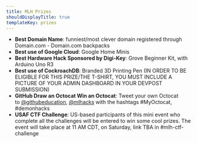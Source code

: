 ```yaml
---
title: MLH Prizes
shouldDisplayTitle: true
templateKey: prizes
---
```

* **Best Domain Name**: funniest/most clever domain registered through Domain.com - Domain.com backpacks
* **Best use of Google Cloud**: Google Home Minis
* **Best Hardware Hack Sponsored by Digi-Key**: Grove Beginner Kit, with Arduino Uno R3
* **Best use of CockroachDB**: Branded 3D Printing Pen (IN ORDER TO BE ELIGIBLE FOR THIS PRIZE/THE T-SHIRT, YOU MUST INCLUDE A PICTURE OF YOUR ADMIN DASHBOARD IN YOUR DEVPOST SUBMISSION)
* **GitHub Draw an Octocat Win an Octocat**: Tweet your own Octocat to [@githubeducation](https://github.com/githubeducation), [@mlhacks](https://github.com/mlhacks) with the hashtags #MyOctocat, #demonhacks
* **USAF CTF Challenge**: US-based participants of this mini event who complete all the challenges will be entered to win some cool prizes. The event will take place at 11 AM CDT, on Saturday, link TBA in #mlh-ctf-challenge